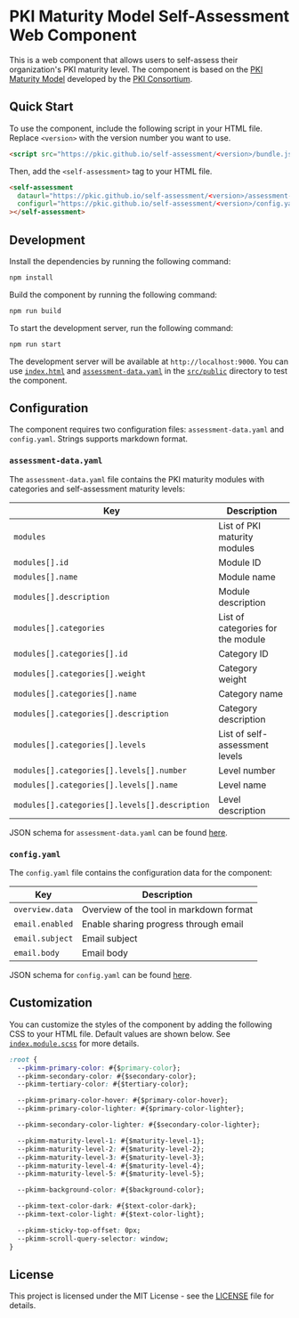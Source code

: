 # PKI Maturity Model Self-Assessment Web Component

This is a web component that allows users to self-assess their organization's PKI maturity level. The component is based on the [PKI Maturity Model](https://pkic.org/pkimm/) developed by the [PKI Consortium](https://pkic.org/).

## Quick Start

To use the component, include the following script in your HTML file. Replace `<version>` with the version number you want to use.

```html
<script src="https://pkic.github.io/self-assessment/<version>/bundle.js"></script>
```

Then, add the `<self-assessment>` tag to your HTML file.

```html
<self-assessment
  dataurl="https://pkic.github.io/self-assessment/<version>/assessment-data.yaml"
  configurl="https://pkic.github.io/self-assessment/<version>/config.yaml"
></self-assessment>
```

## Development

Install the dependencies by running the following command:

```bash
npm install
```

Build the component by running the following command:

```bash
npm run build
```

To start the development server, run the following command:

```bash
npm run start
```

The development server will be available at `http://localhost:9000`. You can use [`index.html`](src/public/index.html) and [`assessment-data.yaml`](src/public/assessment-data.yaml) in the [`src/public`](src/public) directory to test the component.

## Configuration

The component requires two configuration files: `assessment-data.yaml` and `config.yaml`. Strings supports markdown format.

### `assessment-data.yaml`

The `assessment-data.yaml` file contains the PKI maturity modules with categories and self-assessment maturity levels:

| Key                                           | Description                       |
| --------------------------------------------- | --------------------------------- |
| `modules`                                     | List of PKI maturity modules      |
| `modules[].id`                                | Module ID                         |
| `modules[].name`                              | Module name                       |
| `modules[].description`                       | Module description                |
| `modules[].categories`                        | List of categories for the module |
| `modules[].categories[].id`                   | Category ID                       |
| `modules[].categories[].weight`               | Category weight                   |
| `modules[].categories[].name`                 | Category name                     |
| `modules[].categories[].description`          | Category description              |
| `modules[].categories[].levels`               | List of self-assessment levels    |
| `modules[].categories[].levels[].number`      | Level number                      |
| `modules[].categories[].levels[].name`        | Level name                        |
| `modules[].categories[].levels[].description` | Level description                 |

JSON schema for `assessment-data.yaml` can be found [here](src/public/assessment-data.schema.json).

### `config.yaml`

The `config.yaml` file contains the configuration data for the component:

| Key             | Description                             |
| --------------- | --------------------------------------- |
| `overview.data` | Overview of the tool in markdown format |
| `email.enabled` | Enable sharing progress through email   |
| `email.subject` | Email subject                           |
| `email.body`    | Email body                              |

JSON schema for `config.yaml` can be found [here](src/public/config.schema.json).

## Customization

You can customize the styles of the component by adding the following CSS to your HTML file. Default values are shown below. See [`index.module.scss`](src/components/index.module.scss) for more details.

```css
:root {
  --pkimm-primary-color: #{$primary-color};
  --pkimm-secondary-color: #{$secondary-color};
  --pkimm-tertiary-color: #{$tertiary-color};

  --pkimm-primary-color-hover: #{$primary-color-hover};
  --pkimm-primary-color-lighter: #{$primary-color-lighter};

  --pkimm-secondary-color-lighter: #{$secondary-color-lighter};

  --pkimm-maturity-level-1: #{$maturity-level-1};
  --pkimm-maturity-level-2: #{$maturity-level-2};
  --pkimm-maturity-level-3: #{$maturity-level-3};
  --pkimm-maturity-level-4: #{$maturity-level-4};
  --pkimm-maturity-level-5: #{$maturity-level-5};

  --pkimm-background-color: #{$background-color};

  --pkimm-text-color-dark: #{$text-color-dark};
  --pkimm-text-color-light: #{$text-color-light};

  --pkimm-sticky-top-offset: 0px;
  --pkimm-scroll-query-selector: window;
}
```

## License

This project is licensed under the MIT License - see the [LICENSE](LICENSE) file for details.
